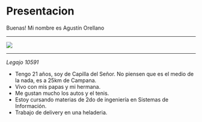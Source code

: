 # Presentacion

Buenas! Mi nombre es Agustín Orellano
___
![](https://scontent-eze1-1.xx.fbcdn.net/v/t1.0-9/s960x960/93581781_2828508567203591_4797108088832262144_o.jpg?_nc_cat=101&_nc_sid=8024bb&_nc_ohc=CnvDQUHOqsMAX8mJC6p&_nc_ht=scontent-eze1-1.xx&_nc_tp=7&oh=ad6e744618d0e52b841c7882979e47ea&oe=5EBC1101)
___
*Legajo 10591*
- Tengo 21 años, soy de Capilla del Señor. No piensen que es el medio de la nada, es a 25km de Campana. 
- Vivo con mis papas y mi hermana.
- Me gustan mucho los autos y el tenis.
- Estoy cursando materias de 2do de ingeniería en Sistemas de Información.
- Trabajo de delivery en una heladeria.
